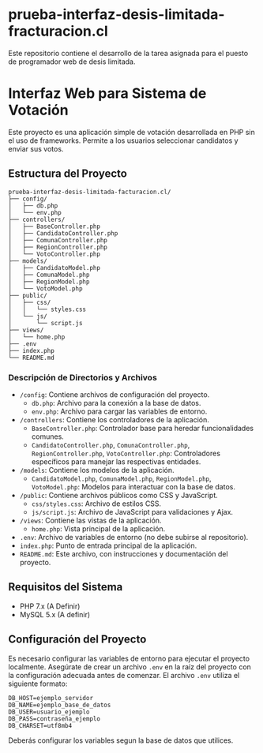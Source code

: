 # prueba-interfaz-desis-limitada-fracturacion.cl

Este repositorio contiene el desarrollo de la tarea asignada para el puesto de programador web de desis limitada.

# Interfaz Web para Sistema de Votación

Este proyecto es una aplicación simple de votación desarrollada en PHP sin el uso de frameworks. Permite a los usuarios seleccionar candidatos y enviar sus votos.

## Estructura del Proyecto
```
prueba-interfaz-desis-limitada-facturacion.cl/
├── config/
│   ├── db.php
│   └── env.php
├── controllers/
│   ├── BaseController.php
│   ├── CandidatoController.php
│   ├── ComunaController.php
│   ├── RegionController.php
│   └── VotoController.php
├── models/
│   ├── CandidatoModel.php
│   ├── ComunaModel.php
│   ├── RegionModel.php
│   └── VotoModel.php
├── public/
│   ├── css/
│   │   └── styles.css
│   └── js/
│       └── script.js
├── views/
│   └── home.php
├── .env
├── index.php
└── README.md
```
### Descripción de Directorios y Archivos

- `/config`: Contiene archivos de configuración del proyecto.
  - `db.php`: Archivo para la conexión a la base de datos.
  - `env.php`: Archivo para cargar las variables de entorno.
- `/controllers`: Contiene los controladores de la aplicación.
  - `BaseController.php`: Controlador base para heredar funcionalidades comunes.
  - `CandidatoController.php`, `ComunaController.php`, `RegionController.php`, `VotoController.php`: Controladores específicos para manejar las respectivas entidades.
- `/models`: Contiene los modelos de la aplicación.
  - `CandidatoModel.php`, `ComunaModel.php`, `RegionModel.php`, `VotoModel.php`: Modelos para interactuar con la base de datos.
- `/public`: Contiene archivos públicos como CSS y JavaScript.
  - `css/styles.css`: Archivo de estilos CSS.
  - `js/script.js`: Archivo de JavaScript para validaciones y Ajax.
- `/views`: Contiene las vistas de la aplicación.
  - `home.php`: Vista principal de la aplicación.
- `.env`: Archivo de variables de entorno (no debe subirse al repositorio).
- `index.php`: Punto de entrada principal de la aplicación.
- `README.md`: Este archivo, con instrucciones y documentación del proyecto.

## Requisitos del Sistema

- PHP 7.x (A Definir)
- MySQL 5.x (A definir)


## Configuración del Proyecto

Es necesario configurar las variables de entorno para ejecutar el proyecto localmente. Asegúrate de crear un archivo `.env` en la raíz del proyecto con la configuración adecuada antes de comenzar. El archivo `.env` utiliza el siguiente formato:

```
DB_HOST=ejemplo_servidor
DB_NAME=ejemplo_base_de_datos
DB_USER=usuario_ejemplo
DB_PASS=contraseña_ejemplo
DB_CHARSET=utf8mb4
```

Deberás configurar los variables segun la base de datos que utilices.
